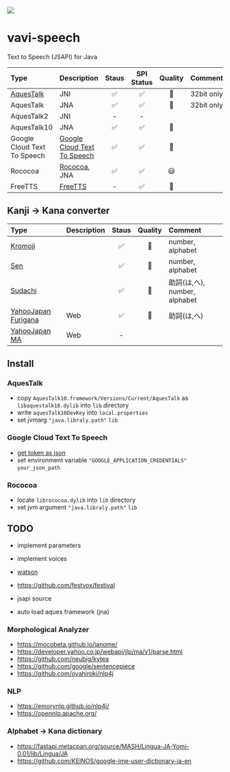 [![](https://jitpack.io/v/umjammer/vavi-speech.svg)](https://jitpack.io/#umjammer/vavi-speech)

# vavi-speech

Text to Speech (JSAPI) for Java

| **Type** | **Description** | **Staus** | **SPI Status** | **Quality** | **Comment** |
|:---------|:----------------|:---------:|:--------------:|:-----------:|:------------|
| [AquesTalk](https://www.a-quest.com/products/aquestalk.html) | JNI | ✅ |  ✅ | 🙂 | 32bit only |
| AquesTalk | JNA | ✅ |  ✅ | 🙂 | 32bit only |
| AquesTalk2 | JNI | - | - | | |
| AquesTalk10 | JNA | ✅ |  ✅ | 🙂 | |
| Google Cloud Text To Speech | [Google Cloud Text To Speech](https://cloud.google.com/text-to-speech/docs/quickstart-client-libraries) | ✅ | ✅ | 👑 | |
| Rococoa | [Rococoa](https://github.com/iterate-ch/rococoa/blob/d5fdd3b884d5f044bc0b168aff66e5f52a014da8/rococoa/rococoa-contrib/src/test/java/org/rococoa/contrib/appkit/NSSpeechSynthesizerTest.java), JNA | ✅ | ✅ | 😃 | |
| FreeTTS | [FreeTTS](https://freetts.sourceforge.io/) | - | ✅ | 💩 | |

## Kanji -> Kana converter

| **Type** | **Description** | **Staus** | **Quality** | **Comment** |
|:---------|:----------------|:---------:|:-----------:|:------------|
| [Kromoji](https://github.com/atilika/kuromoji) |  | ✅ | 🙂 | number, alphabet |
| [Sen](https://github.com/SenMorphologicalAnalyzer/sen) |  | ✅ | 🙂 | number, alphabet |
| [Sudachi](https://github.com/WorksApplications/Sudachi) |  | ✅ | 🙂 | 助詞(は,へ), number, alphabet |
| [YahooJapan Furigana](https://developer.yahoo.co.jp/webapi/jlp/furigana/v1/furigana.html) | Web | ✅ | 🙂 | 助詞(は,へ) |
| [YahooJapan MA](https://developer.yahoo.co.jp/webapi/jlp/ma/v1/parse.html) | Web | - | | |

## Install

### AquesTalk

 * copy `AquesTalk10.framework/Versions/Current/AquesTalk` as `libaquestalk10.dylib` into `lib` directory
 * write `aquesTalk10DevKey` into `local.properties`
 * set jvmarg `"java.libraly.path"` `lib`

### Google Cloud Text To Speech

 * [get token as json](https://cloud.google.com/text-to-speech/docs/quickstart-client-libraries)
 * set environment variable `"GOOGLE_APPLICATION_CREDENTIALS"` `your_json_path`

### Rococoa

 * locate `librococoa.dylib` into `lib` directory
 * set jvm argument `"java.libraly.path"` `lib`

## TODO

 * implement parameters
 * implement voices
 * [watson](https://www.ibm.com/watson/jp-ja/developercloud/text-to-speech.html)
 * https://github.com/festvox/festival
 * jsapi source

 * auto load aques framework (jna)

### Morphological Analyzer

 * https://mocobeta.github.io/janome/
 * https://developer.yahoo.co.jp/webapi/jlp/ma/v1/parse.html
 * https://github.com/neubig/kytea
 * https://github.com/google/sentencepiece
 * https://github.com/oyahiroki/nlp4j

### NLP

 * https://emorynlp.github.io/nlp4j/
 * https://opennlp.apache.org/

### Alphabet -> Kana dictionary

 * https://fastapi.metacpan.org/source/MASH/Lingua-JA-Yomi-0.01/lib/Lingua/JA
 * https://github.com/KEINOS/google-ime-user-dictionary-ja-en